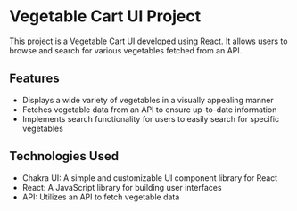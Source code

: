 # Vegetable Cart UI Project

This project is a Vegetable Cart UI developed using React. It allows users to browse and search for various vegetables fetched from an API.

## Features

- Displays a wide variety of vegetables in a visually appealing manner
- Fetches vegetable data from an API to ensure up-to-date information
- Implements search functionality for users to easily search for specific vegetables

## Technologies Used

- Chakra UI: A simple and customizable UI component library for React
- React: A JavaScript library for building user interfaces
- API: Utilizes an API to fetch vegetable data

